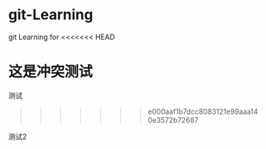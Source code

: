 # git-Learning
git Learning for
<<<<<<< HEAD

这是冲突测试
=======
测试
>>>>>>> e000aaf1b7dcc8083121e99aaa140e3572b72687

测试2
